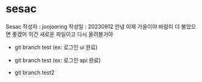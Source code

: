 # sesac
Sesac
작성자 : joojooring
작성일 : 20230912
안녕 이제 가을이야
바람이 더 불었으면 좋겠어
이건 새로운 파일이고 다시 올려볼거야


- git branch test (ex: 로그인 ui 완료)
- git branch test (ex: 로그인 api 완료)

- git branch test2